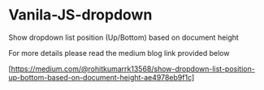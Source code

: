 # Vanila-JS-dropdown

Show dropdown list position (Up/Bottom) based on document height

For more details please read the medium blog link provided below

[https://medium.com/@rohitkumarrk13568/show-dropdown-list-position-up-bottom-based-on-document-height-ae4978eb9f1c]
